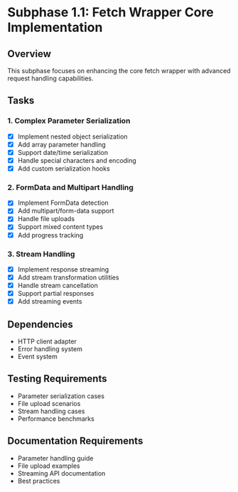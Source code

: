 # Subphase 1.1: Fetch Wrapper Core Implementation

## Overview

This subphase focuses on enhancing the core fetch wrapper with advanced request handling capabilities.

## Tasks

### 1. Complex Parameter Serialization

- [x] Implement nested object serialization
- [x] Add array parameter handling
- [x] Support date/time serialization
- [x] Handle special characters and encoding
- [x] Add custom serialization hooks

### 2. FormData and Multipart Handling

- [x] Implement FormData detection
- [x] Add multipart/form-data support
- [x] Handle file uploads
- [x] Support mixed content types
- [x] Add progress tracking

### 3. Stream Handling

- [x] Implement response streaming
- [x] Add stream transformation utilities
- [x] Handle stream cancellation
- [x] Support partial responses
- [x] Add streaming events

## Dependencies

- HTTP client adapter
- Error handling system
- Event system

## Testing Requirements

- Parameter serialization cases
- File upload scenarios
- Stream handling cases
- Performance benchmarks

## Documentation Requirements

- Parameter handling guide
- File upload examples
- Streaming API documentation
- Best practices
